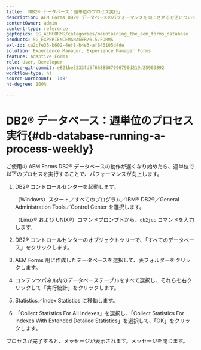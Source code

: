 ```yaml
---
title: 「DB2® データベース：週単位のプロセス実行」
description: AEM Forms DB2® データベースのパフォーマンスを向上させる方法について説明します。
contentOwner: admin
content-type: reference
geptopics: SG_AEMFORMS/categories/maintaining_the_aem_forms_database
products: SG_EXPERIENCEMANAGER/6.5/FORMS
exl-id: ca2cfe35-b602-4ef8-b4e3-af846105d4de
solution: Experience Manager, Experience Manager Forms
feature: Adaptive Forms
role: User, Developer
source-git-commit: e821be5233fd5f6688507096790d219d25903892
workflow-type: ht
source-wordcount: '148'
ht-degree: 100%

---
```


# DB2® データベース：週単位のプロセス実行{#db-database-running-a-process-weekly}

ご使用の AEM Forms DB2® データベースの動作が遅くなり始めたら、週単位で以下のプロセスを実行することで、パフォーマンスが向上します。

1. DB2® コントロールセンターを起動します。

   （Windows）スタート／すべてのプログラム／IBM® DB2®／General Administration Tools／Control Center を選択します。

   （Linux® および UNIX®）コマンドプロンプトから、`db2jcc` コマンドを入力します。

1. DB2® コントロールセンターのオブジェクトツリーで、「すべてのデータベース」をクリックします。
1. AEM Forms 用に作成したデータベースを選択して、表フォルダーをクリックします。
1. コンテンツパネル内のデータベーステーブルをすべて選択し、それらを右クリックして「実行統計」をクリックします。
1. Statistics／Index Statistics に移動します。
1. 「Collect Statistics For All Indexes」を選択し、「Collect Statistics For Indexes With Extended Detailed Statistics」を選択して、「OK」をクリックします。

プロセスが完了すると、メッセージが表示されます。メッセージを閉じます。
